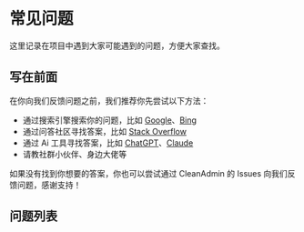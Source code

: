 # 常见问题

这里记录在项目中遇到大家可能遇到的问题，方便大家查找。

## 写在前面

在你向我们反馈问题之前，我们推荐你先尝试以下方法：

- 通过搜索引擎搜索你的问题，比如 [Google](https://www.google.com/)、[Bing](https://www.bing.com/)
- 通过问答社区寻找答案，比如 [Stack Overflow](https://stackoverflow.com/)
- 通过 Ai 工具寻找答案，比如 [ChatGPT](https://chatgpt.com/)、[Claude](https://claude.ai/)
- 请教社群小伙伴、身边大佬等

如果没有找到你想要的答案，你也可以尝试通过 CleanAdmin 的 Issues 向我们反馈问题，感谢支持！

## 问题列表
